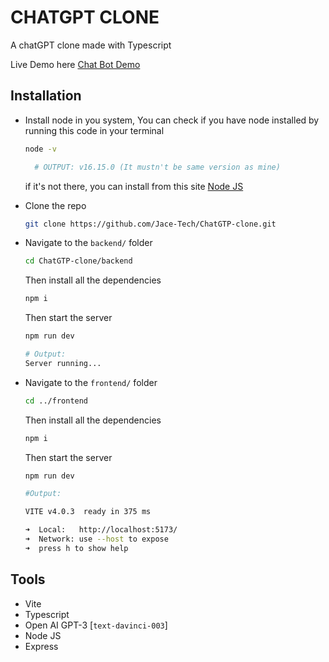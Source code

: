 # CHATGPT CLONE

A chatGPT clone made with Typescript 

Live Demo here <a href="https://chat-gtp-clone.vercel.app/" target="_blank">Chat Bot Demo</a>

## Installation

- Install node in you system, You can check if you have node installed by running this code in your terminal
  ```bash
  node -v
  ```
  ```bash
    # OUTPUT: v16.15.0 (It mustn't be same version as mine)
  ```
  if it's not there, you can install from this site <a href="https://nodejs.org/en/" target="_blank"> Node JS</a>

- Clone the repo 
  ```bash
  git clone https://github.com/Jace-Tech/ChatGTP-clone.git
  ```
- Navigate to the `backend/` folder
  ```bash
  cd ChatGTP-clone/backend
  ```
  Then install all the dependencies
  ```bash
  npm i
  ```
  Then start the server
  ```bash
  npm run dev
  ```
  ```bash
  # Output:
  Server running...
  ```
- Navigate to the `frontend/` folder
  ```bash
  cd ../frontend
  ```
  Then install all the dependencies
  ```bash
  npm i
  ```
  Then start the server
  ```bash
  npm run dev
  ```
  ```bash
  #Output:

  VITE v4.0.3  ready in 375 ms

  ➜  Local:   http://localhost:5173/
  ➜  Network: use --host to expose
  ➜  press h to show help
  ```

## Tools
- Vite
- Typescript
- Open AI GPT-3 [`text-davinci-003`]
- Node JS
- Express